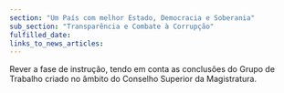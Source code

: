 ```yaml
---
section: "Um País com melhor Estado, Democracia e Soberania"
sub_section: "Transparência e Combate à Corrupção"
fulfilled_date:
links_to_news_articles:
---
```


Rever a fase de instrução, tendo em conta as conclusões do Grupo de Trabalho criado no âmbito do Conselho Superior da Magistratura.
